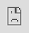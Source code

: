 ```yaml
---
marp: true
title: Petit cours d'épidémiologie mathématique - Propagation dans des groupes et propagation spatio-temporelle
description: Julien Arino - Petit cours d'épidémiologie mathématique - Cours 10 - Propagation dans des groupes et propagation spatio-temporelle des épidémies
theme: default
paginate: false
math: mathjax
size: 4K
---
```


<style>
  .theorem {
    text-align:justify;
    background-color:#16a085;
    border-radius:20px;
    padding:10px 20px 10px 20px;
    box-shadow: 0px 1px 5px #999;  margin-bottom: 10px;
  }
  .definition {
    text-align:justify;
    background-color:#ededde;
    border-radius:20px;
    padding:10px 20px 10px 20px;
    box-shadow: 0px 1px 5px #999;
    margin-bottom: 10px;
  }
  img[alt~="center"] {
    display: block;
    margin: 0 auto;
  }
</style>

# Petit cours d'épidémiologie mathématique<br/>Propagation dans des groupes et propagation spatio-temporelle des épidémies

Julien Arino [![width:32px](https://raw.githubusercontent.com/julien-arino/presentations/main/FIGS/icons/email-round.png)](mailto:Julien.Arino@umanitoba.ca) [![width:32px](https://raw.githubusercontent.com/julien-arino/presentations/main/FIGS/icons/world-wide-web.png)](https://julien-arino.github.io/) [![width:32px](https://raw.githubusercontent.com/julien-arino/presentations/main/FIGS/icons/github-icon.png)](https://github.com/julien-arino)

Department of Mathematics & Data Science Nexus
University of Manitoba*

<div style = "font-size:18px; margin-top:-10px; padding-bottom:30px;"></div>

Canadian Centre for Disease Modelling
Canadian COVID-19 Mathematical Modelling Task Force
NSERC-PHAC EID Modelling Consortium (CANMOD, MfPH, OMNI/RÉUNIS)

<div style = "text-align: justify; position: relative; bottom: -5%; font-size:18px;">
* The University of Manitoba campuses are located on original lands of Anishinaabeg, Cree, Oji-Cree, Dakota and Dene peoples, and on the homeland of the Métis Nation.</div>

--- 

<!-- _backgroundImage: "radial-gradient(white,80%,#f1c40f)" -->
# Plan de ce cours
- Hétérogénéité de la propagation au sein d'une population
- La mobilité et la propagation spatio-temporelle des maladies infectieuses
- Les vagues de COVID-19

---
<!-- _backgroundImage: "linear-gradient(to bottom, #f1c40f, 20%, white)" -->
# <!--fit-->Hétérogénéité de la propagation au sein d'une population

- Structure d'âge
- Structure sociale
- Hétérogénéité des pathogènes

---

<!-- _backgroundImage: "linear-gradient(to bottom, #156C26, 20%, white)" -->
# <!--fit-->Structure d'âge

---

# <!-- fit -->Bien des maladies affectent différemment des âges différents

- Maladies infantiles conférant une immunité à vie: rougeole (*measles*), mumps, etc.
- Maladies pour lesquelles une immunité est acquise par exposition répétée à l'agent pathogène: paludisme
- Maladies pour lesquelles des contacts répétés sont importants: enfants jouant ensemble, adultes rencontrant d'autres adultes, adultes avec jeunes enfants contractant une maladie à l'école (concept important: WAIFW - who acquires infection from whom, qui acquiert la maladie de qui)

---

![bg left:69%](https://www.cdc.gov/mmwr/preview/mmwrhtml/figures/m6013a1f.gif "https://www.cdc.gov/mmwr/preview/mmwrhtml/mm6013a1.htm")

# Cas de rougeole parmi des voyageurs rentrant aux USA

<!-- Measles cases among travellers returning to the US https://www.cdc.gov/mmwr/preview/mmwrhtml/mm6013a1.htm -->

---

![bg contain](https://raw.githubusercontent.com/julien-arino/petit-cours-epidemio-mathematique/main/FIGS/malaria-deaths-by-age.png)

<!-- Max Roser and Hannah Ritchie (2019) - 'Malaria'. Published online at OurWorldInData.org. Retrieved from: 'https://ourworldindata.org/malaria' [Online Resource] -->

---

# Patterns de contact de la population aux USA pendant la pandémie de COVID-19

![bg right:65%](https://media.springernature.com/full/springer-static/image/art%3A10.1038%2Fs41467-021-20990-2/MediaObjects/41467_2021_20990_Fig3_HTML.png?as=webp)

<!-- https://doi.org/10.1038/s41467-021-20990-2 -->

---

<!-- _backgroundImage: "linear-gradient(to bottom, #156C26, 20%, white)" -->
# <!--fit-->Structure sociale

---

# <!--fit-->La structure sociale joue aussi un rôle prépondérant

- L'âge est déterminant de la structure sociale et donc des contacts:
  - École
  - Travail
  - Évènements sociaux
- Dans les pays à forte immigration: nouveaux immigrants vs population plus établie, p.ex., TB
- Groupes à risque: utilisateurs de drogue (VIH)

---

![bg contain](https://raw.githubusercontent.com/julien-arino/petit-cours-epidemio-mathematique/main/FIGS/pnas.202112605fig01.jpg "Within and between classroom transmission patterns of seasonal influenza among primary school students in Matsumoto city, Japan https://doi.org/10.1073/pnas.2112605118")

<!-- Within and between classroom transmission patterns of seasonal influenza among primary school students in Matsumoto city, Japan https://doi.org/10.1073/pnas.2112605118 -->

---

![bg right:71%](https://erj.ersjournals.com/content/erj/38/4/895/F1.large.jpg "https://doi.org/10.1183/09031936.00196610")

# Arrivées au CAN depuis des pays dans des groupes ayant une incidence par 100K ..

---

![bg contain](https://www.cdc.gov/mmwr/preview/mmwrhtml/figures/m6410a2f2.gif "https://www.cdc.gov/mmwr/preview/mmwrhtml/mm6410a2.htm")

---

![bg contain](https://www.cdc.gov/hiv/images/basics/statistics/infographics/cdc-hiv-statistics-diagnoses-category-1200x630.png "https://www.cdc.gov/hiv/basics/statistics.html")

---

<!-- _backgroundImage: "linear-gradient(to bottom, #156C26, 20%, white)" -->
# <!--fit-->Hétérogénéité des pathogènes

---

![bg contain](https://raw.githubusercontent.com/julien-arino/petit-cours-epidemio-mathematique/main/FIGS/ppat.1008984.g001.png "Characterising the epidemic spread of influenza A/H3N2 within a city through phylogenetics https://doi.org/10.1371/journal.ppat.1008984")

---

![bg contain](https://raw.githubusercontent.com/julien-arino/petit-cours-epidemio-mathematique/main/FIGS/InfluenzaStrainsCAN_2019-2020.png)

---

<div style="width:100%; height:100%">
  <iframe src="https://covariants.org/per-country?country=South+Africa" style="position:absolute; top:0px; left:0px; 
  width:100%; height:100%; border: none; overflow: hidden;"></iframe>
</div>

---

<!-- _backgroundImage: "linear-gradient(to bottom, #f1c40f, 20%, white)" -->
# La mobilité et la propagation spatio-temporelle des maladies infectieuses

---

# <!-- fit -->On sait les pathogènes mobile depuis longtemps

<!--<div style = "text-align: justify">-->
Le mal, dit-on, fit son apparition en **Ethiopie**, au-dessus de l'Egypte : de là il descendit en **Egypte** et en **Libye** et se répandit sur la majeure partie des territoires du Roi [de **Perse**]. Il se déclara subitement à **Athènes** et, comme il fit au **Pirée** ses premières victimes, on colporta le bruit que les Péloponnésiens avaient empoisonné les puits ; car au Pirée il n'y avait pas encore de fontaines. Il atteignit ensuite la **ville haute** et c'est là que la mortalité fut de beaucoup la plus élevée.
<!--</div>-->

<div style = "text-align: right; position: relative; bottom: -10%; ">

[Thucydide](https://fr.wikipedia.org/wiki/Thucydide) (c. 460 AEC - c. 395 AEC)
[Histoire de la guerre du Péloponnèse](http://remacle.org/bloodwolf/historiens/thucydide/livre2.htm#XLVIII)
</div>

![bg 90% right:30%](https://raw.githubusercontent.com/julien-arino/presentations/main/FIGS/various/Thucydides-bust-noBG.png)

---

# <!-- fit -->La mobilité est compliquée et induit la spatialisation des maladies

**La mobilité est compliquée**:

- Nombreuses modalités: marche, vélo, véhicule personnel, bus, train, bateau, avion
- Durées variées: épicier du coin $\neq$ aller au travail $\neq$ voyages de plusieurs jours (travail ou plaisir) $\neq$ relocalisation, immigration ou demande d'asile
- Volumes difficiles à appréhender

Néanmoins, la **mobilité conduit la propagation spatio-temporelle**:
- La grande peste (1347-1353) est arrivée en Europe et s'est propagée le long des routes commerciales
- SARS-CoV-1 s'est répandu depuis HKG en suivant le réseau aérien
- Khan, Arino, Hu *et al*, [Spread of a novel influenza A (H1N1) virus via global airline transportation](https://www.nejm.org/doi/pdf/10.1056/NEJMc0904559), *New England Journal of Medicine* (2009)
</div>

---

![bg contain](https://raw.githubusercontent.com/julien-arino/presentations/main/FIGS/transportation/trade_routes_1212AD.png)

---

![bg contain](https://raw.githubusercontent.com/julien-arino/presentations/main/FIGS/epidemio/Peste-Delumeau.jpg)

---

![bg contain](https://www.usu.edu/markdamen/1320hist&civ/slides/06plague/map.jpg)

---

# <!--fit-->La grande peste: quelques faits

- Première des pestes du moyen âge à atteindre l'Europe
- Affecte l'Afro-Eurasie de 1346 à 1353
- Europe 1347-1351
- Tue 75–200M en Eurasie & Afrique du Nord
- Tue 30-60% de la population Européenne

![bg right:35%](https://upload.wikimedia.org/wikipedia/commons/thumb/1/15/Yersinia_pestis_fluorescent.jpeg/1036px-Yersinia_pestis_fluorescent.jpeg)

---

# Mesures de contrôle de la peste

- Lazzarettos de Dubrovnik 1377 (30 jours)
- Quarantena de Venise 1448 (40 jours)
- Isolation des cas connus ou suspectés et de toute personne ayant été en contact avec eux, d'abord pour 14 jours puis graduellemt augmenté à 40 jours
- Amélioration des conditions sanitaires: alimentation en eau propre, collecte des déchets, inspection de la nourriture
- .. Trouvez et tuez un serpent, coupez le en bouts et badigeonnez les bubons avec. (Le serpent, associé à Satan, attire le mal hors du corps, puisque le mal attire le mal)

![bg left:24%](https://upload.wikimedia.org/wikipedia/commons/thumb/a/a7/Nuremberg_chronicles_-_Dance_of_Death_%28CCLXIIIIv%29.jpg/1201px-Nuremberg_chronicles_-_Dance_of_Death_%28CCLXIIIIv%29.jpg)

---

# La propagation spatio-temporelle des pathogènes a évolué avec la mobilité

- Les pathogènes suivent les routes de commerce

- Jadis, les routes de commerce étaient relativement faciles à appréhender

- Celà a changé avec l'accélération et la globalisation de la mobilité

---

![bg contain](https://raw.githubusercontent.com/julien-arino/presentations/main/FIGS/transportation/duration_Paris_Bordeaux.png)

---

![bg 100%](https://upload.wikimedia.org/wikipedia/commons/b/bf/High_Speed_Railroad_Map_of_Europe.svg)
![bg 100%](https://upload.wikimedia.org/wikipedia/commons/thumb/8/86/Rail_map_of_China_%28high_speed_highlighted%29_WP.svg/1280px-Rail_map_of_China_%28high_speed_highlighted%29_WP.svg.png)

---

![bg contain](https://raw.githubusercontent.com/julien-arino/presentations/main/FIGS/transportation/world_graph-degree.png)

---

![bg contain](https://www.cmaj.ca/content/cmaj/182/6/579/F2.large.jpg)

---

![bg contain](https://raw.githubusercontent.com/julien-arino/presentations/main/FIGS/transportation/passengers_transported_worldwide.png)

---

# <!--fit-->Un paysage juridictionnel fragmenté

- Divisions politiques (juridictions): groupes de nations (p.ex., EU), nations, provinces/états, régions, départements, villes..
- Déplacement entre juridictions peut être compliqué voire impossible
- Données intégrées au niveau juridictionnel
- Politique décidée au niveau juridictionnel

![bg right:40%](https://compote.slate.com/images/af3c1e4a-9ca9-4caa-8cbb-7f4f34c9ac88.jpeg?width=1440&rect=1560x1040&offset=0x0)

---

# <!--fit-->La mobilité est importante dans le contexte de la santé

```
Tout migrant ou voyageur transporte en lui son "historique de santé"
```

- infections latentes et/ou actives (TB, H1N1, polio)
- immunisations (les programmes varient par pays)
- pratiques de santé/nutrition practices (KJv)
- méthodes de traitement (antiviraux)

```
Les pathogènes ignorent les frontières et la politique
```

- Politiques de traitement antiviral du Canada et des USA
- SARS-CoV-2, ça vous dit quelque chose?

---

# SARS-CoV-1 (2002-2003)

## Impact global

- Cas index pour la propagation internationale arrive à HKG le 21 février 2003

- Dernier pays (Taiwan) avec de la transmission locale retiré de la liste le 5 juillet 2003

- 8273 cas dans 28 pays

- (De ces cas, 1706 étaient des travailleurs de la santé)

- 775 morts (CFR 9.4%)

![bg right:45%](https://www.cdc.gov/sars/lab/images/coronavirus2.gif)

---

![bg contain](https://raw.githubusercontent.com/julien-arino/presentations/main/FIGS/sars-cov-1/SARS_countries_with_time.png)


---

![bg contain](https://raw.githubusercontent.com/julien-arino/presentations/main/FIGS/polio/polio_vaccine_coverage_Africa_2003.png)

---

![bg contain](https://raw.githubusercontent.com/julien-arino/presentations/main/FIGS/polio/West_Central_Africa_Polio_2000_2006_noNGA.png)

---

![bg contain](https://raw.githubusercontent.com/julien-arino/presentations/main/FIGS/polio/West_Central_Africa_Polio_2000_2006.png)

---

![bg contain](https://www.nejm.org/na101/home/literatum/publisher/mms/journals/content/nejm/2006/nejm_2006.355.issue-24/nejmp068200/production/images/img_medium/nejmp068200_f1.jpeg)

<div style = "position: relative; bottom: -57%; padding-bottom:0px; font-size:25px; text-align: right;">
Propagation polio 2002-2006. Pallansch & Sandhu, N Engl J Med 2006; 355:2508-2511
</div>

---
<!-- _backgroundImage: "linear-gradient(to bottom, #f1c40f, 20%, white)" -->
# <!-- fit -->Les vagues de COVID-19

<div style = "position: relative; bottom: -40%; font-size:20px;">

JA. [Describing, modelling and forecasting the spatial and temporal spread of COVID-19 - A short review](https://server.math.umanitoba.ca/~jarino/publications/Arino-2022-FIC85.pdf). *Fields Institute Communications* **85**:25-51 (2022)
</div>

---

# Amplification à Wuhan (Province du Hubei)

- Détails de l'émergence et timeline précis avant début de l'amplification inconnus
- Amplification à Wuhan
	- Cluster de cas de pneumonie principalement liés auHuanan Seafood Market
	- 27 décembre 2019: premier rapport au gouvernement local
	- 31 décembre 2019: publication
	- 8 janvier 2020: identification du SARS-CoV-2 cmme agent causatif
-  $\sim$ 23 January 2020: lockdown Wuhan et province du Hubei + mandats de masques

Le 29 janvier, le virus est présent dans toutes les proinces de Chine

---

# Premières détections hors de Chine

<style scoped>
table {
    height: 100%;
    width: 100%;
    font-size: 20px;
}
</style>

| Date | Lieu | Note (date arrivée cas, etc.) |
|------|----------|------|
| 13 Jan. | Thailande | Arrivé 8 Jan. |
| 16 Jan. | Japon | Arrivé 6 Jan. |
| 20 Jan. | Republique de Corée | Détecté aéroport le 19 Jan. |
| 20 Jan. | USA | Arrivé Jan. 15 |
| 23 Jan. | Népal | Arrivé 13 Jan. |
| 23 Jan. | Singapour | Arrivé 20 Jan. |
| 24 Jan. | France | Arrivé 22 Jan. |
| 24 Jan. | Vietnam | Arrivé 13 Jan. |
| 25 Jan. | Australie | Arrivé 19 Jan. |
| 25 Jan. | Malaisie | Arrivé 24 Jan. |

---

# Un bémol : évidence de propagation plus tôt

- Rapport aux autorités de Wuhan le 27 décembre 2019
- Premières exportation détectées en Thailande et au Japon les 13 et 16 janvier 2020 (avec importations les 8 et 6 janvier)

$\implies$ amplification doit avoir commencé plus tôt

- France: échantillon prélevé d'un homme de 42 ans (dernier voyage en Algérie en aout 2019) qui se présente aux urgences le 27 décembre 2019
- Études rétrospectives en GB et Italie montrent aussi des cas de COVID-19 non détectés dans la période pré-pandémique

---

![bg contain](https://raw.githubusercontent.com/julien-arino/presentations/main/FIGS/sars-cov-2/CT_extent_2020-07-30.png)

---

![bg contain](https://raw.githubusercontent.com/julien-arino/presentations/main/FIGS/sars-cov-2/VOC_countries_reporting_by_date_2022_04_07.png)

---

![bg contain](https://raw.githubusercontent.com/julien-arino/presentations/main/FIGS/sars-cov-2/VOC_countries_reporting_since_first_case_2022_04_07.png)

